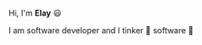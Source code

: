 
Hi, I'm <span><b>Elay</b></span> :smiley:

I am software developer and I tinker :nut_and_bolt: software :hammer:
